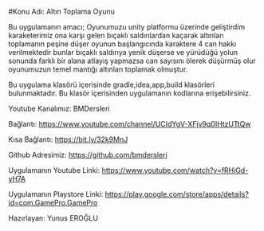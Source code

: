 #Konu Adı: Altın Toplama Oyunu

Bu uygulamanın amacı; Oyunumuzu unity platformu üzerinde geliştirdim karaketerimiz ona karşı gelen bıçaklı saldırılardan kaçarak altınları
toplamanın peşine düşer oyunun başlangıcında karaktere 4 can hakkı verilmektedir bunlar bıçaklı saldırıya yenik 
düşerse ve yürüdüğü yolun sonunda farklı bir alana atlayış yapmazsa can sayısını ölerek düşürmüş olur oyunumuzun 
temel mantığı altınları toplamak olmuştur.

Bu uygulama klasörü içerisinde gradle,idea,app,build klasörleri bulunmaktadır. Bu klasör içerisinden uygulamanın 
kodlarına erişebilirsiniz. 

Youtube Kanalımız: BMDersleri

Bağlantı: https://www.youtube.com/channel/UCIdYgV-XFjv9q0IHtzUTtQw

Kısa Bağlantı: https://bit.ly/32k9MnJ

Github Adresimiz: https://github.com/bmdersleri

Uygulamanın Youtube Linki: https://www.youtube.com/watch?v=fRHiGd-yH7A

Uygulamanın Playstore Linki: https://play.google.com/store/apps/details?id=com.GamePro.GamePro

Hazırlayan: Yunus EROĞLU